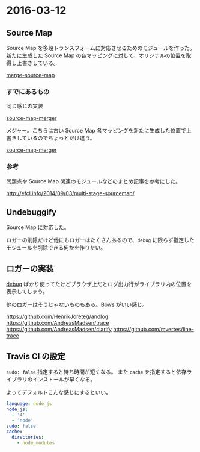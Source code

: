 # 2016-03-12

## Source Map

Source Map を多段トランスフォームに対応させるためのモジュールを作った。
新たに生成した Source Map の各マッピングに対して、オリジナルの位置を取得し上書きしている。

[merge-source-map](https://github.com/keik/merge-source-map)

### すでにあるもの

同じ感じの実装

[source-map-merger](https://github.com/jakobwesthoff/source-map-merger)

メジャー。こちらは古い Source Map 各マッピングを新たに生成した位置で上書きしているのでちょっとだけ違う。

[source-map-merger](https://github.com/jakobwesthoff/source-map-merger)

### 参考

問題点や Source Map 関連のモジュールなどのまとめ記事を参考にした。

http://efcl.info/2014/09/03/multi-stage-sourcemap/


## Undebuggify

Source Map に対応した。

ロガーの削除だけど他にもロガーはたくさんあるので、`debug` に限らず指定したモジュールを削除できる何かを作りたい。


## ロガーの実装

[debug](https://github.com/visionmedia/debug) ばかり使ってたけどブラウザ上だとログ出力行がライブラリ内の位置を表示してしまう。

他のロガーはそうじゃないものもある。[Bows](https://github.com/latentflip/bows) がいい感じ。


https://github.com/HenrikJoreteg/andlog
https://github.com/AndreasMadsen/trace
https://github.com/AndreasMadsen/clarify
https://github.com/mvertes/line-trace

## Travis CI の設定

`sudo: false` 指定すると待ち時間が短くなる。
また `cache` を指定すると依存ライブラリのインストールが早くなる。

よってデフォルトこんな感じにするといい。

```yaml
language: node_js
node_js:
  - '4'
  - 'node'
sudo: false
cache:
  directories:
    - node_modules
```
